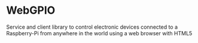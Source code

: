 # WebGPIO
Service and client library to control electronic devices connected to a Raspberry-Pi from anywhere in the world using a web browser with HTML5
